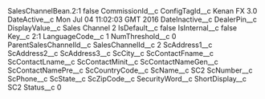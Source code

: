 <?xml version="1.0" encoding="UTF-8"?>
<CustomMetadata xmlns="http://soap.sforce.com/2006/04/metadata" xmlns:xsi="http://www.w3.org/2001/XMLSchema-instance" xmlns:xsd="http://www.w3.org/2001/XMLSchema">
    <label>SalesChannelBean.2:1</label>
    <protected>false</protected>
    <values>
        <field>CommissionId__c</field>
        <value xsi:nil="true"/>
    </values>
    <values>
        <field>ConfigTagId__c</field>
        <value xsi:type="xsd:string">Kenan FX 3.0</value>
    </values>
    <values>
        <field>DateActive__c</field>
        <value xsi:type="xsd:string">Mon Jul 04 11:02:03 GMT 2016</value>
    </values>
    <values>
        <field>DateInactive__c</field>
        <value xsi:nil="true"/>
    </values>
    <values>
        <field>DealerPin__c</field>
        <value xsi:nil="true"/>
    </values>
    <values>
        <field>DisplayValue__c</field>
        <value xsi:type="xsd:string">Sales Channel 2</value>
    </values>
    <values>
        <field>IsDefault__c</field>
        <value xsi:type="xsd:string">false</value>
    </values>
    <values>
        <field>IsInternal__c</field>
        <value xsi:type="xsd:string">false</value>
    </values>
    <values>
        <field>Key__c</field>
        <value xsi:type="xsd:string">2:1</value>
    </values>
    <values>
        <field>LanguageCode__c</field>
        <value xsi:type="xsd:string">1</value>
    </values>
    <values>
        <field>NumThreshold__c</field>
        <value xsi:type="xsd:string">0</value>
    </values>
    <values>
        <field>ParentSalesChannelId__c</field>
        <value xsi:nil="true"/>
    </values>
    <values>
        <field>SalesChannelId__c</field>
        <value xsi:type="xsd:string">2</value>
    </values>
    <values>
        <field>ScAddress1__c</field>
        <value xsi:nil="true"/>
    </values>
    <values>
        <field>ScAddress2__c</field>
        <value xsi:nil="true"/>
    </values>
    <values>
        <field>ScAddress3__c</field>
        <value xsi:nil="true"/>
    </values>
    <values>
        <field>ScCity__c</field>
        <value xsi:nil="true"/>
    </values>
    <values>
        <field>ScContactFname__c</field>
        <value xsi:nil="true"/>
    </values>
    <values>
        <field>ScContactLname__c</field>
        <value xsi:nil="true"/>
    </values>
    <values>
        <field>ScContactMinit__c</field>
        <value xsi:nil="true"/>
    </values>
    <values>
        <field>ScContactNameGen__c</field>
        <value xsi:nil="true"/>
    </values>
    <values>
        <field>ScContactNamePre__c</field>
        <value xsi:nil="true"/>
    </values>
    <values>
        <field>ScCountryCode__c</field>
        <value xsi:nil="true"/>
    </values>
    <values>
        <field>ScName__c</field>
        <value xsi:type="xsd:string">SC2</value>
    </values>
    <values>
        <field>ScNumber__c</field>
        <value xsi:nil="true"/>
    </values>
    <values>
        <field>ScPhone__c</field>
        <value xsi:nil="true"/>
    </values>
    <values>
        <field>ScState__c</field>
        <value xsi:nil="true"/>
    </values>
    <values>
        <field>ScZipCode__c</field>
        <value xsi:nil="true"/>
    </values>
    <values>
        <field>SecurityWord__c</field>
        <value xsi:nil="true"/>
    </values>
    <values>
        <field>ShortDisplay__c</field>
        <value xsi:type="xsd:string">SC2</value>
    </values>
    <values>
        <field>Status__c</field>
        <value xsi:type="xsd:string">0</value>
    </values>
</CustomMetadata>
